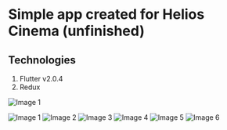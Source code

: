 # Simple app created for Helios Cinema (unfinished)

## Technologies
1. Flutter v2.0.4
1. Redux

![Image 1](https://github.com/gtteamamxx/HeliosAppFlutter/blob/master/gif_helios.gif?raw=true)

![Image 1](https://github.com/gtteamamxx/HeliosAppFlutter/blob/master/Screenshot_0.png?raw=true)
![Image 2](https://github.com/gtteamamxx/HeliosAppFlutter/blob/master/Screenshot_1.png?raw=true)
![Image 3](https://github.com/gtteamamxx/HeliosAppFlutter/blob/master/Screenshot_2.png?raw=true)
![Image 4](https://github.com/gtteamamxx/HeliosAppFlutter/blob/master/Screenshot_3.png?raw=true)
![Image 5](https://github.com/gtteamamxx/HeliosAppFlutter/blob/master/Screenshot_4.png?raw=true)
![Image 6](https://github.com/gtteamamxx/HeliosAppFlutter/blob/master/Screenshot_5.png?raw=true)

